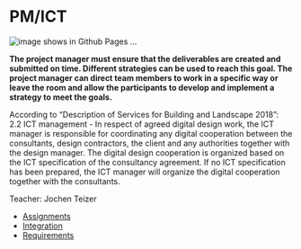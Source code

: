 # PM/ICT
![image shows in Github Pages ...](/41936/img/PMICT.jpg)

**The project manager must ensure that the deliverables are created and submitted on time. Different strategies can be used to reach this goal. The project manager can direct team members to work in a specific way or leave the room and allow the participants to develop and implement a strategy to meet the goals.**

According to “Description of Services for Building and Landscape 2018”: 2.2 ICT management -  In respect of agreed digital design work, the ICT manager is responsible for coordinating any digital cooperation between the consultants, design contractors, the client and any authorities together with the design manager. The digital design cooperation is organized based on the ICT specification of the consultancy agreement. If no ICT specification has been prepared, the ICT manager will organize the digital cooperation together with the consultants.

Teacher: Jochen Teizer


* [Assignments](/41936/Roles/PM-ICT/Assignments)
* [Integration](/41936/Roles/PM-ICT/Integration)
* [Requirements](/41936/Roles/PM-ICT/Reqs)
